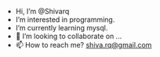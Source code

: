 - Hi, I’m @Shivarq
- I’m interested in programming.
- I’m currently learning mysql.
- 💞️ I’m looking to collaborate on ...
- 📫 How to reach me? shiva.rq@gmail.com

<!---
Shivarq/Shivarq is a ✨ special ✨ repository because its `README.md` (this file) appears on your GitHub profile.
You can click the Preview link to take a look at your changes.
--->
